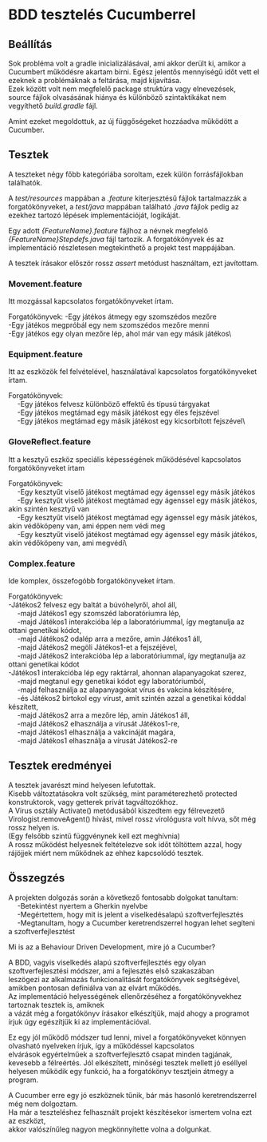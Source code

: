 # BDD tesztelés Cucumberrel

## Beállítás

Sok probléma volt a gradle inicializálásával, ami akkor derült ki, amikor a Cucumbert működésre akartam bírni.
Egész jelentős mennyiségű időt vett el ezeknek a problémáknak a feltárása, majd kijavítása.\
Ezek között volt nem megfelelő package struktúra vagy elnevezések, source fájlok olvasásának hiánya és különböző szintaktikákat nem vegyíthető *build.gradle* fájl.

Amint ezeket megoldottuk, az új függőségeket hozzáadva működött a Cucumber.

## Tesztek

A teszteket négy főbb kategóriába soroltam, ezek külön forrásfájlokban találhatók.

A *test/resources* mappában a *.feature* kiterjesztésű fájlok tartalmazzák a forgatókönyveket,
a *test/java* mappában található *.java* fájlok pedig az ezekhez tartozó lépések implementációját, logikáját.

Egy adott *{FeatureName}.feature* fájlhoz a névnek megfelelő *{FeatureName}Stepdefs.java* fájl tartozik.
A forgatókönyvek és az implementáció részletesen megtekinthető a projekt test mappájában.

A tesztek írásakor először rossz *assert* metódust használtam, ezt javítottam.

### Movement.feature

Itt mozgással kapcsolatos forgatókönyveket írtam.

Forgatókönyvek:
    -Egy játékos átmegy egy szomszédos mezőre\
    -Egy játékos megpróbál egy nem szomszédos mezőre menni\
    -Egy játékos egy olyan mezőre lép, ahol már van egy másik játékos\

### Equipment.feature

Itt az eszközök fel felvételével, használatával kapcsolatos forgatókönyveket írtam.

Forgatókönyvek:\
    &emsp; -Egy játékos felvesz különböző effektű és típusú tárgyakat\
    &emsp; -Egy játékos megtámad egy másik játékost egy éles fejszével\
    &emsp; -Egy játékos megtámad egy másik játékost egy kicsorbított fejszével\

### GloveReflect.feature

Itt a kesztyű eszköz speciális képességének működésével kapcsolatos forgatókönyveket írtam

Forgatókönyvek:\
    &emsp; -Egy kesztyűt viselő játékost megtámad egy ágenssel egy másik játékos\
    &emsp; -Egy kesztyűt viselő játékost megtámad egy ágenssel egy másik játékos, akin szintén kesztyű van\
    &emsp; -Egy kesztyűt viselő játékost megtámad egy ágenssel egy másik játékos, akin védőköpeny van, ami éppen nem védi meg\
    &emsp; -Egy kesztyűt viselő játékost megtámad egy ágenssel egy másik játékos, akin védőköpeny van, ami megvédi\

### Complex.feature

Ide komplex, összefogóbb forgatókönyveket írtam.

Forgatókönyvek:\
    -Játékos2 felvesz egy baltát a búvóhelyről, ahol áll,\
        &emsp; -majd Játékos1 egy szomszéd laboratóriumra lép,\
        &emsp; -majd Játékos1 interakcióba lép a laboratóriummal, így megtanulja az ottani genetikai kódot,\
        &emsp; -majd Játékos2 odalép arra a mezőre, amin Játékos1 áll,\
        &emsp; -majd Játékos2 megöli Játékos1-et a fejszéjével,\
        &emsp; -majd Játékos2 interakcióba lép a laboratóriummal, így megtanulja az ottani genetikai kódot\
    -Játékos1 interakcióba lép egy raktárral, ahonnan alapanyagokat szerez,\
        &emsp; -majd megtanul egy genetikai kódot egy laboratóriumból,\
        &emsp; -majd felhasználja az alapanyagokat vírus és vakcina készítésére,\
        &emsp; -és Játékos2 birtokol egy vírust, amit szintén azzal a genetikai kóddal készített,\
        &emsp; -majd Játékos2 arra a mezőre lép, amin Játékos1 áll,\
        &emsp; -majd Játékos2 elhasználja a vírusát Játékos1-re,\
        &emsp; -majd Játékos1 elhasználja a vakcináját magára,\
        &emsp; -majd Játékos1 elhasználja a vírusát Játékos2-re

## Tesztek eredményei

A tesztek javarészt mind helyesen lefutottak.\
Kisebb változtatásokra volt szükség, mint paraméterezhető protected konstruktorok, vagy getterek privát tagváltozókhoz.\
A Virus osztály Activate() metódusából kiszedtem egy félrevezető Virologist.removeAgent() hívást, mivel rossz virológusra volt hívva, sőt még rossz helyen is.\
(Egy felsőbb szintű függvénynek kell ezt meghívnia)\
A rossz működést helyesnek feltételezve sok időt töltöttem azzal, hogy rájöjjek miért nem működnek az ehhez kapcsolódó tesztek.

## Összegzés

A projekten dolgozás során a következő fontosabb dolgokat tanultam:\
&emsp; -Betekintést nyertem a Gherkin nyelvbe\
&emsp; -Megértettem, hogy mit is jelent a viselkedésalapú szoftverfejlesztés\
&emsp; -Megtanultam, hogy a Cucumber keretrendszerrel hogyan lehet segíteni a szoftverfejlesztést

Mi is az a Behaviour Driven Development, mire jó a Cucumber?

A BDD, vagyis viselkedés alapú szoftverfejlesztés egy olyan szoftverfejlesztési módszer, ami a fejlesztés első szakaszában\
leszögezi az alkalmazás funkcionalitását forgatókönyvek segítségével, amikben pontosan definiálva van az elvárt működés.\
Az implementáció helyességének ellenőrzéséhez a forgatókönyvekhez tartoznak tesztek is, amiknek\
a vázát még a forgatókönyv írásakor elkészítjük, majd ahogy a programot írjuk úgy egészítjük ki az implementációval.

Ez egy jól működő módszer tud lenni, mivel a forgatókönyveket könnyen olvasható nyelveken írjuk, így a működéssel kapcsolatos\
elvárások egyértelműek a szoftverfejlesztő csapat minden tagjának, kevesebb a félreértés.
Jól elkészített, minőségi tesztek mellett jó eséllyel\
helyesen működik egy funkció, ha a forgatókönyv tesztjein átmegy a program.

A Cucumber erre egy jó eszköznek tűnik, bár más hasonló keretrendszerrel még nem dolgoztam.\
Ha már a teszteléshez felhasznált projekt készítésekor ismertem volna ezt az eszközt,\
akkor valószínűleg nagyon megkönnyítette volna a dolgunkat.

